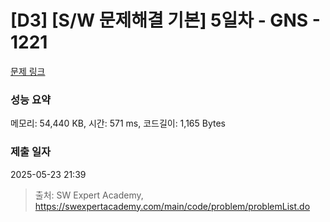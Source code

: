 # [D3] [S/W 문제해결 기본] 5일차 - GNS - 1221 

[문제 링크](https://swexpertacademy.com/main/code/problem/problemDetail.do?contestProbId=AV14jJh6ACYCFAYD) 

### 성능 요약

메모리: 54,440 KB, 시간: 571 ms, 코드길이: 1,165 Bytes

### 제출 일자

2025-05-23 21:39



> 출처: SW Expert Academy, https://swexpertacademy.com/main/code/problem/problemList.do